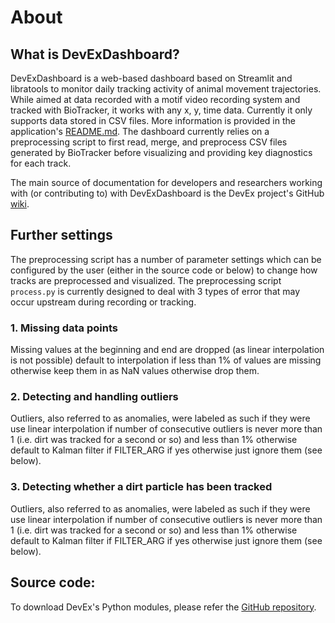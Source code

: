 # About

## What is DevExDashboard?
DevExDashboard is a web-based dashboard based on Streamlit and libratools to monitor daily tracking activity of animal movement trajectories. While aimed at data recorded with a motif video recording system and tracked with BioTracker, it works with any x, y, time data. Currently it only supports data stored in CSV files. More information is provided in the application's [README.md](https://github.com/vincejstraub/developing-exploration-behavior/blob/master/Processing/DevExDashboard/README.md). The dashboard currently relies on a preprocessing script to first read, merge, and preprocess CSV files generated by BioTracker before visualizing and providing key diagnostics for each track.

The main source of documentation for developers and researchers working with (or contributing to) with DevExDashboard is the DevEx project's GitHub [wiki](https://github.com/vincejstraub/developing-exploration-behavior/wiki).

## Further  settings

The preprocessing script has a number of parameter settings which can be configured by the user (either in the source code or below) to change how tracks are preprocessed and visualized. The preprocessing script `process.py` is currently designed to deal with 3 types of error that may occur upstream during recording or tracking. 

### 1. Missing data points
Missing values at the beginning and end are dropped (as linear interpolation is not possible) default to interpolation if less than 1% of values are 
missing otherwise keep them in as NaN values otherwise drop them.

### 2. Detecting and handling outliers
Outliers, also referred to as anomalies, were labeled as such if they were use linear interpolation if number of consecutive outliers is never more than 1 (i.e. dirt was tracked for a second or so) and less than 1% otherwise default to Kalman filter if FILTER_ARG if yes otherwise just ignore them (see below). 

### 3. Detecting whether a dirt particle has been tracked
Outliers, also referred to as anomalies, were labeled as such if they were use linear interpolation if number of consecutive outliers is never more than 1 (i.e. dirt was tracked for a second or so) and less than 1% otherwise default to Kalman filter if FILTER_ARG if yes otherwise just ignore them (see below).  
        

## Source code:

To download DevEx's Python modules, please refer the [GitHub repository](https://github.com/vincejstraub/developing-exploration-behavior/tree/master/Processing/DevExDashboard). 
